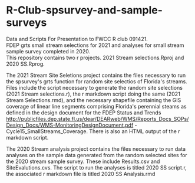 # R-Club-spsurvey-and-sample-surveys
Data and Scripts For Presentation to FWCC R club 091421.  
FDEP grts small stream selections for 2021 and analyses for small stream sample survey completed in 2020.  
This repository contains two r projects.  2021 Stream selections.Rproj and 2020 SS.Rprog.

The 2021 Stream Site Seletions project contains the files necessary to run the spsurvey's grts function for random site selectios of Florida's streams.  Files include the script necessary to generate the random site selections (2021 Stream selections.r), the r markdown script doing the same (2021 Stream Selections.rmd), and the necessary shapefile containing the GIS coverage of linear line segments comprising Florida's perennial steams as defined in the design document for the FDEP Status and Trends http://publicfiles.dep.state.fl.us/dear/DEARweb/WMS/Reports_Docs_SOPs/Design_Docs/WMS-MonitoringDesignDocument.pdf - Cycle15_SmallStreams_Coverage. There is also an HTML output of the r markdown script. 

The 2020 Stream analysis project contains the files necessary to run data analyses on the sample data generated from the random selected sites for the 2020 stream sample survey.  These include Results.csv and SiteEvalutions.cvs.  The script to run the analyses is titled 2020 SS script.r, the associated r markdown file is titled 2020 SS Analysis.rmd
